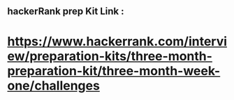 ## hackerRank prep Kit Link :
# https://www.hackerrank.com/interview/preparation-kits/three-month-preparation-kit/three-month-week-one/challenges
